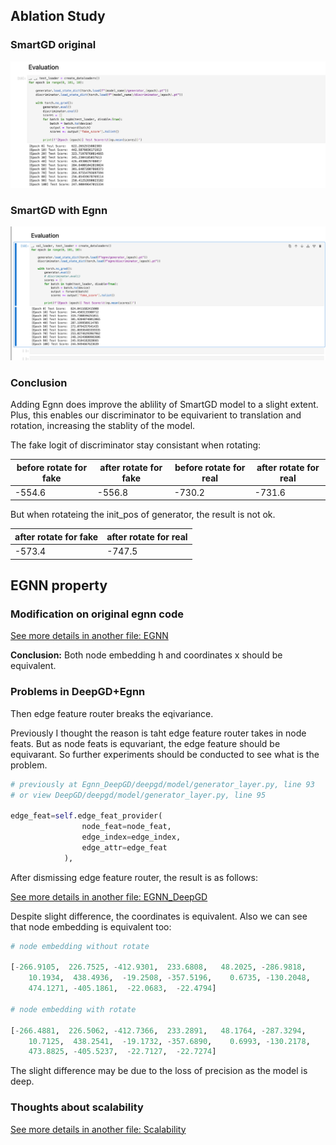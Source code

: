 ## Ablation Study
### SmartGD original

![SmartGD Original](<Screenshot 2025-02-18 at 11.35.13.png>)


### SmartGD with Egnn
![Egnn SmartGD](image-1.png)

### Conclusion
Adding Egnn does improve the ablility of SmartGD model to a slight extent. Plus, this enables our discriminator to be equivarient to translation and rotation, increasing the stablity of the model.

The fake logit of discriminator stay consistant when rotating:

|before rotate for fake|after rotate for fake|before rotate for real|after rotate for real|
|--------------|----------|------|-------|
|-554.6|-556.8|-730.2|-731.6|

But when rotateing the init_pos of generator, the result is not ok.

|after rotate for fake|after rotate for real|
|--------------|----------|
|-573.4|-747.5|


## EGNN property

### Modification on original egnn code

[See more details in another file: EGNN](../Egnn/visual.md)

**Conclusion:** Both node embedding h and coordinates x should be equivalent.

### Problems in DeepGD+Egnn

Then edge feature router breaks the eqivariance. 

Previously I thought the reason is taht edge feature router takes in node feats. But as node feats is equvariant, the edge feature should be equivarant. So further experiments should be conducted to see what is the problem.

```python
# previously at Egnn_DeepGD/deepgd/model/generator_layer.py, line 93
# or view DeepGD/deepgd/model/generator_layer.py, line 95

edge_feat=self.edge_feat_provider(
                node_feat=node_feat,
                edge_index=edge_index,
                edge_attr=edge_feat
            ),
```

After dismissing edge feature router, the result is as follows:

[See more details in another file: EGNN_DeepGD](../Egnn_DeepGD/visualization/visualization.md)

Despite slight difference, the coordinates is equivalent. Also we can see that node embedding is equivalent too:

```python
# node embedding without rotate

[-266.9105,  226.7525, -412.9301,  233.6808,   48.2025, -286.9818,
    10.1934,  438.4936,  -19.2508, -357.5196,    0.6735, -130.2048,
    474.1271, -405.1861,  -22.0683,  -22.4794]

# node embedding with rotate

[-266.4881,  226.5062, -412.7366,  233.2891,   48.1764, -287.3294,
    10.7125,  438.2541,  -19.1732, -357.6890,    0.6993, -130.2178,
    473.8825, -405.5237,  -22.7127,  -22.7274]
```

The slight difference may be due to the loss of precision as the model is deep.

### Thoughts about scalability

[See more details in another file: Scalability](./scalability.md)

